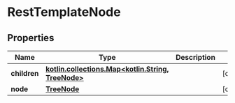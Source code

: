 
# RestTemplateNode

## Properties
| Name | Type | Description | Notes |
| ------------ | ------------- | ------------- | ------------- |
| **children** | [**kotlin.collections.Map&lt;kotlin.String, TreeNode&gt;**](TreeNode.md) |  |  [optional] |
| **node** | [**TreeNode**](TreeNode.md) |  |  [optional] |



